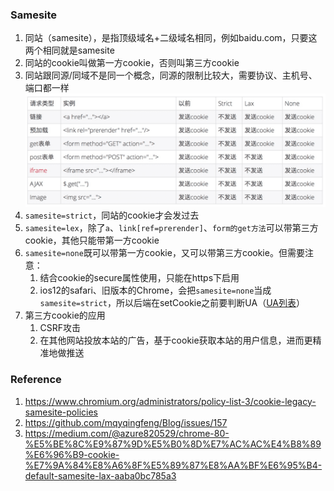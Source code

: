 ### Samesite

1. 同站（samesite），是指顶级域名+二级域名相同，例如baidu.com，只要这两个相同就是samesite
2. 同站的cookie叫做第一方cookie，否则叫第三方cookie
3. 同站跟同源/同域不是同一个概念，同源的限制比较大，需要协议、主机号、端口都一样
![](images/cookie_samesite_001.png)
4. ```samesite=strict```，同站的cookie才会发过去
5. ```samesite=lex```，除了```a```、```link[ref=prerender]```、```form的get方法```可以带第三方cookie，其他只能带第一方cookie
6. ```samesite=none```既可以带第一方cookie，又可以带第三方cookie。但需要注意：
   1. 结合cookie的secure属性使用，只能在https下启用
   2. ios12的safari、旧版本的Chrome，会把```samesite=none```当成```samesite=strict```，所以后端在setCookie之前要判断UA（[UA列表](https://www.chromium.org/updates/same-site/incompatible-clients)）
7. 第三方cookie的应用
   1. CSRF攻击
   2. 在其他网站投放本站的广告，基于cookie获取本站的用户信息，进而更精准地做推送 


### Reference
1. https://www.chromium.org/administrators/policy-list-3/cookie-legacy-samesite-policies
2. https://github.com/mqyqingfeng/Blog/issues/157
3. https://medium.com/@azure820529/chrome-80-%E5%BE%8C%E9%87%9D%E5%B0%8D%E7%AC%AC%E4%B8%89%E6%96%B9-cookie-%E7%9A%84%E8%A6%8F%E5%89%87%E8%AA%BF%E6%95%B4-default-samesite-lax-aaba0bc785a3